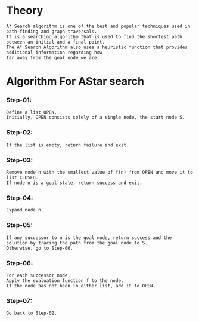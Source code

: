 # Theory
    A* Search algorithm is one of the best and popular techniques used in path-finding and graph traversals.
    It is a searching algorithm that is used to find the shortest path between an initial and a final point.
    The A* Search Algorithm also uses a heuristic function that provides additional information regarding how 
    far away from the goal node we are.
    
# Algorithm For AStar search

### Step-01:
 
    Define a list OPEN.
    Initially, OPEN consists solely of a single node, the start node S.
 
### Step-02:
 
    If the list is empty, return failure and exit.
 
### Step-03:
 
    Remove node n with the smallest value of f(n) from OPEN and move it to list CLOSED.
    If node n is a goal state, return success and exit.
 
### Step-04:

    Expand node n.
 
### Step-05:
 
    If any successor to n is the goal node, return success and the solution by tracing the path from the goal node to S.
    Otherwise, go to Step-06.
 
### Step-06:
 
    For each successor node,
    Apply the evaluation function f to the node.
    If the node has not been in either list, add it to OPEN.
 
### Step-07:
    Go back to Step-02.